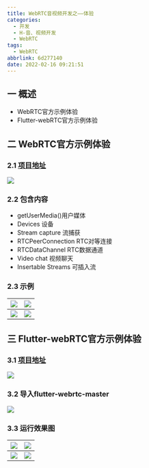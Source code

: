 ```yaml
---
title: WebRTC音视频开发之——体验
categories:
  - 开发
  - H-音、视频开发
  - WebRTC
tags:
  - WebRTC
abbrlink: 6d277140
date: 2022-02-16 09:21:51
---
```

## 一 概述

* WebRTC官方示例体验
* Flutter-webRTC官方示例体验

<!--more-->

## 二 WebRTC官方示例体验

### 2.1 [项目地址][00]
![][1]

### 2.2 包含内容

* getUserMedia()用户媒体
* Devices 设备
* Stream capture 流捕获
* RTCPeerConnection RTC对等连接
* RTCDataChannel RTC数据通道
* Video chat 视频聊天
* Insertable Streams 可插入流

### 2.3 示例
|  ![][2]    | ![][3] |
| ---- | ---- |
| ![][4] | ![][5] |



## 三 Flutter-webRTC官方示例体验

### 3.1 [项目地址][01]
![][6]
### 3.2 导入flutter-webrtc-master
![][7]

### 3.3 运行效果图

| ![][8]  | ![][9]  |
| :-----: | :-----: |
| ![][10] | ![][11] |




[00]:https://webrtc.github.io/samples/
[01]:https://github.com/flutter-webrtc


[1]:https://jsd.onmicrosoft.cn/gh/PGzxc/CDN/blog-webrtc/webrtc-experience-websit-samples.png
[2]:https://jsd.onmicrosoft.cn/gh/PGzxc/CDN/blog-webrtc/webrtc-web-sample-getusermedia.png
[3]:https://jsd.onmicrosoft.cn/gh/PGzxc/CDN/blog-webrtc/webrtc-web-sample-capturestrem-videotovideo.png
[4]:https://jsd.onmicrosoft.cn/gh/PGzxc/CDN/blog-webrtc/webrtc-web-sample-peer-connection.png
[5]:https://jsd.onmicrosoft.cn/gh/PGzxc/CDN/blog-webrtc/webrtc-web-sample-insertable-streams.png
[6]:https://jsd.onmicrosoft.cn/gh/PGzxc/CDN/blog-webrtc/webrtc-flutter-samples-site.png
[7]:https://jsd.onmicrosoft.cn/gh/PGzxc/CDN/blog-webrtc/webrtc-flutter-sample-import.png
[8]:https://jsd.onmicrosoft.cn/gh/PGzxc/CDN/blog-webrtc/webrtc-flutter-sample-home.png
[9]:https://jsd.onmicrosoft.cn/gh/PGzxc/CDN/blog-webrtc/webrtc-flutter-sample-getusermedia.png
[10]:https://jsd.onmicrosoft.cn/gh/PGzxc/CDN/blog-webrtc/webrtc-flutter-sample-getdisplaymedia.png
[11]:https://jsd.onmicrosoft.cn/gh/PGzxc/CDN/blog-webrtc/webrtc-flutter-sample-data-channel.png
